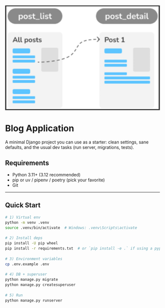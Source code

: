 ![img_2.png](images/img_2.png)

# Blog Application

A minimal Django project you can use as a starter: clean settings, sane defaults, and the usual dev tasks (run server, migrations, tests).


## Requirements
- Python 3.11+ (3.12 recommended)
- pip or uv / pipenv / poetry (pick your favorite)
- Git

---

## Quick Start

```bash
# 1) Virtual env
python -m venv .venv
source .venv/bin/activate  # Windows: .venv\Scripts\activate

# 2) Install deps
pip install -U pip wheel
pip install -r requirements.txt  # or `pip install -e .` if using a pyproject

# 3) Environment variables
cp .env.example .env

# 4) DB + superuser
python manage.py migrate
python manage.py createsuperuser

# 5) Run
python manage.py runserver
